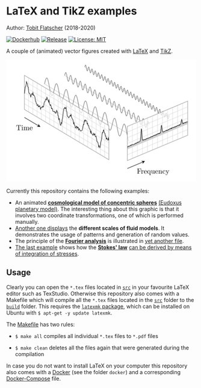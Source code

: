# LaTeX and TikZ examples

Author: [Tobit Flatscher](https://github.com/2b-t) (2018-2020)

[![Dockerhub](https://github.com/2b-t/latex-tikz-examples/actions/workflows/update-dockerhub.yml/badge.svg)](https://github.com/2b-t/latex-tikz-examples/actions/workflows/update-dockerhub.yml) [![Release](https://github.com/2b-t/latex-tikz-examples/actions/workflows/release.yml/badge.svg)](https://github.com/2b-t/latex-tikz-examples/actions/workflows/release.yml) [![License: MIT](https://img.shields.io/badge/License-MIT-yellow.svg)](https://opensource.org/licenses/MIT)



A couple of (animated) vector figures created with [LaTeX](https://www.latex-project.org/) and [TikZ](https://en.wikipedia.org/wiki/PGF/TikZ).

![Fast Fourier Transform](./media/fourier.png)

Currently this repository contains the following examples:

- An animated [**cosmological model of concentric spheres**](./build/EudoxusPlanetary.pdf) [(Eudoxus planetary model)](https://en.wikipedia.org/wiki/Concentric_spheres). The interesting thing about this graphic is that it involves two coordinate transformations, one of which is performed manually.
- [Another one displays](./build/FluidScales.pdf) the **different scales of fluid models**. It demonstrates the usage of patterns and generation of random values.
- The principle of the [**Fourier analysis**](https://en.wikipedia.org/wiki/Fourier_analysis) is illustrated in [yet another file](./build/FourierAnalysis.pdf).
- [The last example](./build/StokesFormula.pdf) shows how the [**Stokes' law**](https://en.wikipedia.org/wiki/Stokes%27_law) [can be derived by means of integration of stresses](https://physics.stackexchange.com/a/537854/245414).

## Usage

Clearly you can open the `*.tex` files located in [`src`](./src) in your favourite LaTeX editor such as TexStudio. Otherwise this repository also comes with a Makefile which will compile all the `*.tex` files located in the [`src`](./src) folder to the [`build`](./build) folder. This requires the [`latexmk` package](https://ctan.org/pkg/latexmk?lang=en), which can be installed on Ubuntu with `$ apt-get -y update latexmk`.

The [Makefile](./Makefile) has two rules:

- `$ make all` compiles all individual `*.tex` files to `*.pdf` files

- `$ make clean` deletes all the files again that were generated during the compilation

In case you do not want to install LaTeX on your computer this repository also comes with a [Docker](https://www.docker.com/) (see the folder `docker`) and a corresponding [Docker-Compose](https://docs.docker.com/compose/) file.
